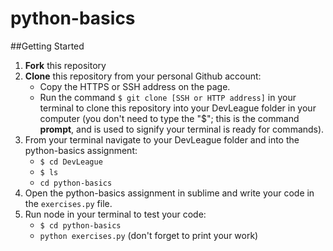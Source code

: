 # python-basics

##Getting Started
1. **Fork** this repository
2. **Clone** this repository from your personal Github account:
    - Copy the HTTPS or SSH address on the page.
    - Run the command `$ git clone [SSH or HTTP address]` in your terminal to clone this repository into your DevLeague folder 
      in  your computer (you don't need to type the "$"; this is the command __prompt__, and is used to signify your terminal is ready for commands).
3. From your terminal navigate to your DevLeague folder and into the python-basics assignment:
    - `$ cd DevLeague`
    - `$ ls` 
    - `cd python-basics`
4. Open the python-basics assignment in sublime and write your code in the `exercises.py` file.
5. Run node in your terminal to test your code:
   - `$ cd python-basics`
   - `python exercises.py` (don't forget to print your work)
